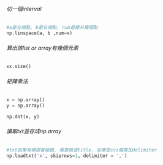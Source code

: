 ###### 切一個interval
```Python
#a是左端點, b是右端點, num是總共幾個點
np.linspace(a, b ,num=x)
```

###### 算出該list or array有幾個元素
```Python
xx.size()
```

###### 矩陣乘法
```Python
x = np.array()
y = np.array()

np.dot(x, y)

```

###### 讀取txt並存成np.array
```Python
#txt如果有標題會報錯, 需要跳過title, 如果是cvs檔需加delimiter
np.loadtxt('x', skiprows=1, delimiter = ',')


```
